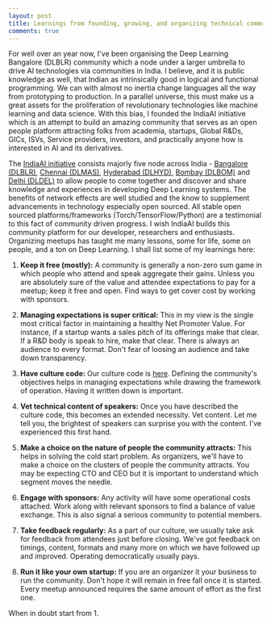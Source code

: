 ```yaml
---
layout: post
title: Learnings from founding, growing, and organizing technical communities
comments: true
---
```


For well over an year now, I've been organising the Deep Learning Bangalore (DLBLR) community which a node under a larger umbrella to drive AI technologies via communities in India. I believe, and it is public knowledge as well, that Indian as intrinsically good in logical and functional programming. We can with almost no inertia change languages all the way from prototyping to production. In a parallel universe, this must make us a great assets for the proliferation of  revolutionary technologies like machine learning and data science. With this bias, I founded the IndiaAI initiative which is an attempt to build an amazing community that serves as an open people platform attracting folks from academia, startups, Global R&Ds, GICs, ISVs, Service providers, investors, and practically anyone how is interested in AI and its derivatives.
 
The [IndiaAI initiative](https://indiaai.github.io/) consists majorly five node across India - [Bangalore (DLBLR)](), [Chennai (DLMAS)](), 
[Hyderabad (DLHYD)](), [Bombay (DLBOM)]() and [Delhi (DLDEL)]() to allow people to come together and discover and share knowledge and experiences in developing Deep Learning systems. The benefits of network effects are well studied and the know to supplement advancements in technology especially open sourced. All stable open sourced platforms/frameworks (Torch/TensorFlow/Python) are a testimonial to this fact of community driven progress. I wish IndiaAI builds this community  platform for our developer, researchers and enthusiasts. Organizing meetups has taught me many lessons, some for life, some on people, and a ton on Deep Learning. I shall list some of my learnings here:
 
1. <strong>Keep it free (mostly):</strong>
A community is generally a non-zero sum game in which people who attend and speak aggregate their gains. Unless you are absolutely sure of the value and attendee expectations to pay for a meetup; keep it free and open. Find ways to get cover cost by working with sponsors. 

2. <strong>Managing expectations is super critical:</strong>
This in my view is the single most critical factor in maintaining a healthy Net Promoter Value. For instance, if a startup wants a sales pitch of its offerings make that clear. If a R&D body is speak to hire, make that clear. There is always an audience to every format. Don't fear of loosing an audience and take down transparency. 

3. <strong>Have culture code:</strong>
Our culture code is [here](https://indiaai.github.io/about/). Defining the community's objectives helps in managing expectations while drawing the framework of operation. Having it written down is important. 

4. <strong>Vet technical content of speakers:</strong>
Once you have described the culture code, this becomes an extended necessity. Vet content. Let me tell you, the brightest of speakers can surprise you with the content. I've experienced this first hand.

5. <strong>Make a choice on the nature of people the community attracts:</strong>
This helps in solving the cold start problem. As organizers, we'll have to make a choice on the clusters of people the community attracts. You may be expecting CTO and CEO but it is important to understand which segment moves the needle.

6. <strong>Engage with sponsors:</strong>
Any activity will have some operational costs attached. Work along with relevant sponsors to find a balance of value exchange. This is also signal a serious community to potential members.

7. <strong>Take feedback regularly:</strong>
As a part of our culture, we usually take ask for feedback from attendees just before closing. We've got feedback on timings, content, formats and many more on which we have followed up and improved. Operating democratically usually pays.

8. <strong>Run it like your own startup:</strong>
If you are an organizer it your business to run the community. Don't hope it will remain in free fall once it is started. Every meetup announced requires the same amount of effort as the first one. 

When in doubt start from 1. 
